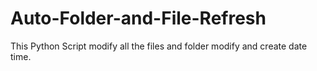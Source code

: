 # Auto-Folder-and-File-Refresh
This Python Script modify all the files and folder modify and create date time.
